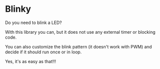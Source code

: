 # Blinky

Do you need to blink a LED?

With this library you can, but it does not use any external timer or blocking code.

You can also customize the blink pattern (it doesn't work with PWM)
and decide if it should run once or in loop.

Yes, it's as easy as that!!!

